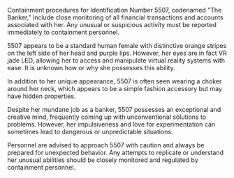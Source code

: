 Containment procedures for Identification Number 5507, codenamed "The Banker," include close monitoring of all financial transactions and accounts associated with her. Any unusual or suspicious activity must be reported immediately to containment personnel.

5507 appears to be a standard human female with distinctive orange stripes on the left side of her head and purple lips. However, her eyes are in fact VR jade LED, allowing her to access and manipulate virtual reality systems with ease. It is unknown how or why she possesses this ability.

In addition to her unique appearance, 5507 is often seen wearing a choker around her neck, which appears to be a simple fashion accessory but may have hidden properties.

Despite her mundane job as a banker, 5507 possesses an exceptional and creative mind, frequently coming up with unconventional solutions to problems. However, her impulsiveness and love for experimentation can sometimes lead to dangerous or unpredictable situations.

Personnel are advised to approach 5507 with caution and always be prepared for unexpected behavior. Any attempts to replicate or understand her unusual abilities should be closely monitored and regulated by containment personnel.